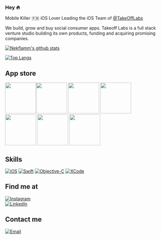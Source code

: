 ### Hey 🔥

Mobile Killer 🇫🇷 iOS Lover
Leading the iOS Team of [@TakeOffLabs](https://www.takeoff-labs.com) 

We build, grow and buy social consumer apps. Takeoff Labs is a full stack venture studio building its own products, funding and acquiring promising companies.

[![Nekflamm's github stats](https://github-readme-stats.vercel.app/api?username=nekflamm&count_private=true&show_icons=true&theme=dark)](https://github.com/nekflamm/github-readme-stats)

[![Top Langs](https://github-readme-stats.vercel.app/api/top-langs/?username=nekflamm&theme=dark&langs_count=3&layout=compact)](https://github.com/nekflamm/github-readme-stats)

## App store
<img src="https://user-images.githubusercontent.com/10321963/130106497-79668f5a-7af6-4cb9-a748-c3cb0e5818f8.png" width="100" height="100"><img src="https://user-images.githubusercontent.com/10321963/130106509-0d48fa14-568b-4fba-852e-680b53afba71.png" width="100" height="100"> <img src="https://user-images.githubusercontent.com/10321963/130106523-48fe63d8-fc6b-419c-9995-4a856ee72446.png" width="100" height="100"> <img src="https://user-images.githubusercontent.com/10321963/130106548-99ed396f-879d-4c9d-b7c7-9f4397e943ba.png" width="100" height="100"> <img src="https://user-images.githubusercontent.com/10321963/130106568-0a3957db-3955-41aa-9e87-b018ca0bb217.png" width="100" height="100"> <img src="https://user-images.githubusercontent.com/10321963/130106559-f4bfd26b-4508-4560-a0b0-a8a069b401e7.png" width="100" height="100"> <img src="https://user-images.githubusercontent.com/10321963/130106575-bb7e2642-7b53-4422-87ac-926607c20928.png" width="100" height="100">



## Skills

[![iOS](https://img.shields.io/badge/iOS-3DDC84?style=for-the-badge&logo=apple&logoColor=white&labelColor=101010)]()
[![Swift](https://img.shields.io/badge/Swift-0095D5?style=for-the-badge&logo=swift&logoColor=white&labelColor=101010)]()
[![Objective-C](https://img.shields.io/badge/Objective_C-0095D5?style=for-the-badge&logo=swift&logoColor=white&labelColor=101010)]()
[![XCode](https://img.shields.io/badge/XCode-3DDC84?style=for-the-badge&logo=xcode&logoColor=white&labelColor=101010)]()


## Find me at
[![Instagram](https://img.shields.io/badge/Instagram-@nekflamm-E4405F?style=for-the-badge&logo=instagram&logoColor=white&labelColor=101010)](https://instagram.com/nekflamm)
</br>
[![LinkedIn](https://img.shields.io/badge/LinkedIn-@Kevin_Empociello-0077B5?style=for-the-badge&logo=linkedin&logoColor=white&labelColor=101010)](https://www.linkedin.com/in/kévin-empociello-🔥-530a8bb2/)


## Contact me
[![Email](https://img.shields.io/badge/kevin@nekkar.space-my_personal_email-EC5252?style=for-the-badge&logo=gmail&logoColor=white&labelColor=101010)](mailto:kevin@nekkar.space)

<!--
**nekflamm/nekflamm** is a ✨ _special_ ✨ repository because its `README.md` (this file) appears on your GitHub profile.

Here are some ideas to get you started:

- 🔭 I’m currently working on ...
- 🌱 I’m currently learning ...
- 👯 I’m looking to collaborate on ...
- 🤔 I’m looking for help with ...
- 💬 Ask me about ...
- 📫 How to reach me: ...
- 😄 Pronouns: ...
- ⚡ Fun fact: ...
-->
